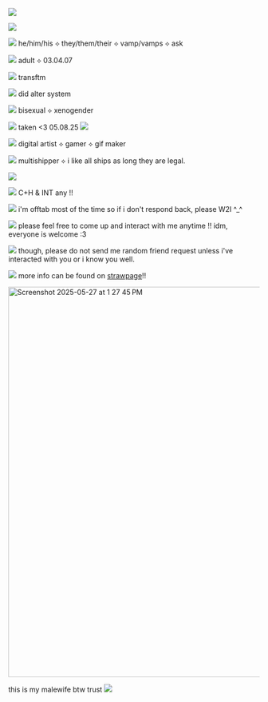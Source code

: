 ![](https://komarev.com/ghpvc/?username=ghostlyvamps&color=f7baeb&style=plastic&label=PROFILE+VISITS) 

![](https://i.postimg.cc/RCPRXyfw/y6juve.png)
 
  ![](https://files.catbox.moe/0mnjvi.gif)‎‎  he/him/his ⟡ they/them/their ⟡ vamp/vamps ⟡ ask
  
  ![](https://files.catbox.moe/0mnjvi.gif) adult ⟡ 03.04.07
    
 ![](https://files.catbox.moe/0mnjvi.gif) transftm 
  
![](https://files.catbox.moe/0mnjvi.gif)  did alter system
   
 ![](https://files.catbox.moe/0mnjvi.gif) bisexual ⟡ xenogender 

![](https://files.catbox.moe/0mnjvi.gif) taken <3 05.08.25 ![](https://yokai.crd.co/assets/images/gallery12/31f35c75.gif?v=b4df531c)

![](https://files.catbox.moe/0mnjvi.gif) digital artist ⟡ gamer ⟡ gif maker 

![](https://files.catbox.moe/0mnjvi.gif) multishipper ⟡ i like all ships as long they are legal.

![](https://i.postimg.cc/7YfNc9Md/1pwi47.png)

![](https://files.catbox.moe/f5dkkd.webp) C+H & INT any !!

![](https://files.catbox.moe/f5dkkd.webp) i'm offtab most of the time so if i don't respond back, please W2I ^_^

![](https://files.catbox.moe/f5dkkd.webp) please feel free to come up and interact with me anytime !! idm, everyone is welcome :3 

![](https://files.catbox.moe/f5dkkd.webp) though, please do not send me random friend request unless i've interacted with you or i know you well.

![](https://tomomi.neocities.org/pixeles/48.gif) more info can be found on [strawpage](https://ghostyvamps.straw.page)!!

<img width="781" alt="Screenshot 2025-05-27 at 1 27 45 PM" src="https://github.com/user-attachments/assets/9813d359-77d2-4a01-9b77-4c9ae7ae0068" />

this is my malewife btw trust ![](https://xyz.crd.co/assets/images/gallery18/dbcbb13f.gif?v=3263a73c)


